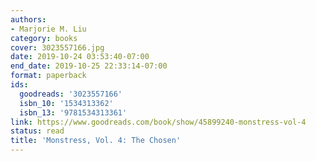 ```yaml
---
authors:
- Marjorie M. Liu
category: books
cover: 3023557166.jpg
date: 2019-10-24 03:53:40-07:00
end_date: 2019-10-25 22:33:14-07:00
format: paperback
ids:
  goodreads: '3023557166'
  isbn_10: '1534313362'
  isbn_13: '9781534313361'
link: https://www.goodreads.com/book/show/45899240-monstress-vol-4
status: read
title: 'Monstress, Vol. 4: The Chosen'
---
```

